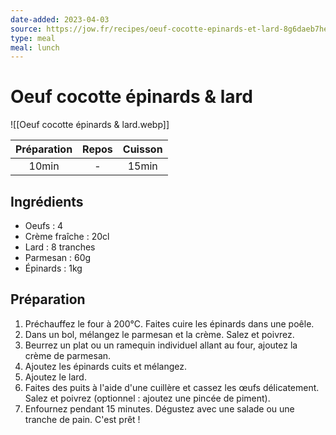 ```yaml
---
date-added: 2023-04-03
source: https://jow.fr/recipes/oeuf-cocotte-epinards-et-lard-8g6daeb7he8gk81h0p2i
type: meal
meal: lunch
---
```


# Oeuf cocotte épinards & lard

![[Oeuf cocotte épinards & lard.webp]]

| Préparation | Repos | Cuisson |
|:-----------:|:-----:|:-------:|
|    10min    |   -   |  15min  |

## Ingrédients

- Oeufs : 4
- Crème fraîche : 20cl
- Lard : 8 tranches
- Parmesan : 60g
- Épinards : 1kg

## Préparation

1. Préchauffez le four à 200°C. Faites cuire les épinards dans une poêle.
2. Dans un bol, mélangez le parmesan et la crème. Salez et poivrez.
3. Beurrez un plat ou un ramequin individuel allant au four, ajoutez la crème de parmesan.
4. Ajoutez les épinards cuits et mélangez.
5. Ajoutez le lard.
6. Faites des puits à l'aide d'une cuillère et cassez les œufs délicatement. Salez et poivrez (optionnel : ajoutez une pincée de piment).
7. Enfournez pendant 15 minutes. Dégustez avec une salade ou une tranche de pain. C'est prêt !
